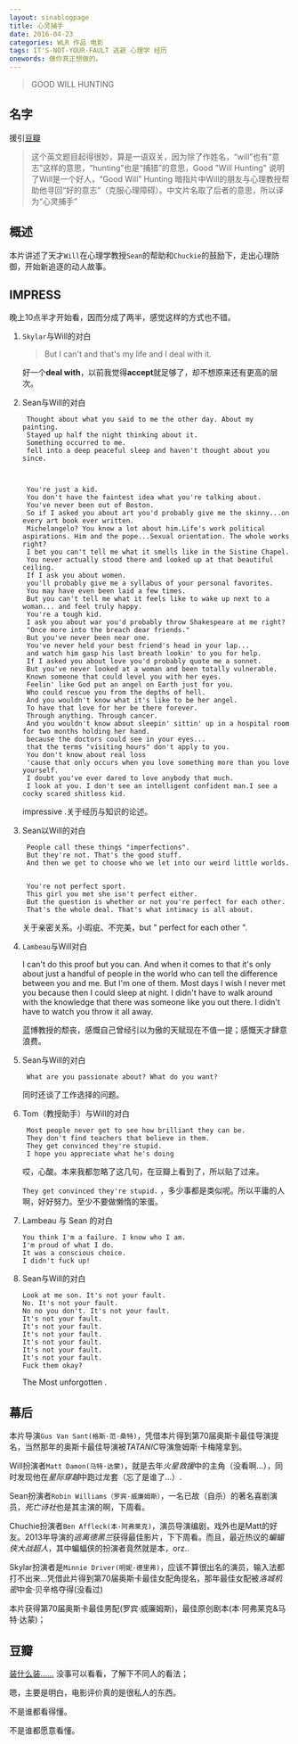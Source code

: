 ```yaml
---
layout: sinablogpage
title: 心灵捕手
date: 2016-04-23
categories: WLR 作品 电影
tags: IT'S-NOT-YOUR-FAULT 逃避 心理学 经历
onewords: 做你真正想做的。
---
```

> GOOD WILL HUNTING

## 名字

援引[豆瓣](https://movie.douban.com/subject/1292656/questions/8598/?from=subject)

> 这个英文题目起得很妙，算是一语双关，因为除了作姓名，“will”也有“意志”这样的意思，“hunting”也是“捕猎”的意思，Good "Will Hunting" 说明了Will是一个好人，“Good Will” Hunting 暗指片中Will的朋友与心理教授帮助他寻回“好的意志”（克服心理障碍）。中文片名取了后者的意思，所以译为“心灵捕手”



## 概述

本片讲述了天才`Will`在心理学教授`Sean`的帮助和`Chuckie`的鼓励下，走出心理防御，开始新追逐的动人故事。

## IMPRESS

晚上10点半才开始看，因而分成了两半，感觉这样的方式也不错。

1. `Skylar`与Will的对白

    > But I can't and that's my life and I deal with it. 


    好一个**deal with**，以前我觉得**accept**就足够了，却不想原来还有更高的层次。

2. Sean与Will的对白

    
        Thought about what you said to me the other day. About my painting.
        Stayed up half the night thinking about it.
        Something occurred to me.
        fell into a deep peaceful sleep and haven't thought about you since.


    
        You're just a kid.
        You don't have the faintest idea what you're talking about.
        You've never been out of Boston.
        So if I asked you about art you'd probably give me the skinny...on every art book ever written.
        Michelangelo? You know a lot about him.Life's work political aspirations. Him and the pope...Sexual orientation. The whole works right?
        I bet you can't tell me what it smells like in the Sistine Chapel.
        You never actually stood there and looked up at that beautiful ceiling.
        If I ask you about women.
        you'll probably give me a syllabus of your personal favorites.
        You may have even been laid a few times.
        But you can't tell me what it feels like to wake up next to a woman... and feel truly happy.
        You're a tough kid.
        I ask you about war you'd probably throw Shakespeare at me right?
        "Once more into the breach dear friends."
        But you've never been near one.
        You've never held your best friend's head in your lap...
        and watch him gasp his last breath lookin' to you for help.
        If I asked you about love you'd probably quote me a sonnet.
        But you've never looked at a woman and been totally vulnerable.
        Known someone that could level you with her eyes.
        Feelin' like God put an angel on Earth just for you.
        Who could rescue you from the depths of hell.
        And you wouldn't know what it's like to be her angel.
        To have that love for her be there forever.
        Through anything. Through cancer.
        And you wouldn't know about sleepin' sittin' up in a hospital room for two months holding her hand.
        because the doctors could see in your eyes...
        that the terms "visiting hours" don't apply to you.
        You don't know about real loss
        'cause that only occurs when you love something more than you love yourself.
        I doubt you've ever dared to love anybody that much.
        I look at you. I don't see an intelligent confident man.I see a cocky scared shitless kid.

    impressive .关于经历与知识的论述。
    

3. Sean以Will的对白


        People call these things "imperfections".
        But they're not. That's the good stuff.
        And then we get to choose who we let into our weird little worlds.
    

        You're not perfect sport.
        This girl you met she isn't perfect either.
        But the question is whether or not you're perfect for each other.
        That's the whole deal. That's what intimacy is all about.
    
    关于亲密关系。小瑕疵、不完美，but " perfect for each other ".

4. `Lambeau`与Will对白

    I can't do this proof
    but you can. And when it comes to that
    it's only about just a handful of people in the world who can tell the difference between you and me.
    But I'm one of them.
    Most days I wish I never met you
    because then I could sleep at night.
    I didn't have to walk around with the knowledge that there was someone like you out there.
    I didn't have to watch you throw it all away.

    蓝博教授的颓丧，感慨自己曾经引以为傲的天赋现在不值一提；感慨天才肆意浪费。

5. Sean与Will的对白
   
        What are you passionate about? What do you want?

    同时还谈了工作选择的问题。

6. Tom（教授助手）与Will的对白

        Most people never get to see how brilliant they can be.
        They don't find teachers that believe in them.
        They get convinced they're stupid.
        I hope you appreciate what he's doing

    哎，心酸。本来我都忽略了这几句，在豆瓣上看到了，所以贴了过来。

    `They get convinced they're stupid.` ，多少事都是类似呢。所以平庸的人啊，好好努力。至少不要做懒惰的笨蛋。

6.  Lambeau 与 Sean 的对白

        You think I'm a failure. I know who I am.
        I'm proud of what I do.
        It was a conscious choice.
        I didn't fuck up!


7.  Sean与Will的对白


        Look at me son. It's not your fault.
        No. It's not your fault.
        No no you don't. It's not your fault.
        It's not your fault.
        It's not your fault.
        It's not your fault.
        It's not your fault.
        It's not your fault.
        It's not your fault.
        Fuck them okay?

    The Most unforgotten . 

## 幕后

本片导演`Gus Van Sant(格斯·范·桑特)`，凭借本片得到第70届奥斯卡最佳导演提名，当然那年的奥斯卡最佳导演被*TATANIC*导演詹姆斯·卡梅隆拿到。

Will扮演者`Matt Damon(马特·达蒙)`，就是去年*火星救援*中的主角（没看啊...），同时发现他在*星际穿越*中跑过龙套（忘了是谁了...）.

Sean扮演者`Robin Williams（罗宾·威廉姆斯）`，一名已故（自杀）的著名喜剧演员，*死亡诗社*也是其主演的啊，下周看。

Chuchie扮演者`Ben Affleck(本·阿弗莱克)`，演员导演编剧，戏外也是Matt的好友。2013年导演的*逃离德黑兰*获得最佳影片，下下周看。而且，最近热议的*蝙蝠侠大战超人*，其中蝙蝠侠的扮演者竟然就是本，orz..

Skylar扮演者是`Minnie Driver(明妮·德里弗)`，应该不算很出名的演员，输入法都打不出来...凭借此片得到第70届奥斯卡最佳女配角提名，那年最佳女配被*洛城机密*中金·贝辛格夺得(没看过)

本片获得第70届奥斯卡最佳男配(罗宾·威廉姆斯)，最佳原创剧本(本·阿弗莱克&马特·达蒙)；

## 豆瓣

[装什么装……](https://movie.douban.com/review/1106166/) 没事可以看看，了解下不同人的看法；

嗯，主要是明白，电影评价真的是很私人的东西。

不是谁都看得懂。

不是谁都愿意看懂。